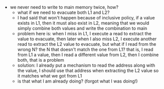 - we never need to write to main memory twice, how?
    - what if we need to evacuate both L1 and L2?
    - I had said that won't happen because of inclusive policy, if a value exists in L1, then it must also exist in L2, meaning that we would simply combine both values and write the combination to main
    - problem here is: when I miss in L1, I execute a read to extract the value to evacuate, then later when I also miss L2, I execute another read to extract the L2 value to evacuate, but what if I read from the wrong N? the N that doesn't match the one from L1? that is, I read from L1 a value, then I read a different value from L2, then I combine both, that is a problem
    - solution: I already put a mechanism to read the address along with the value, I should use that address when extracting the L2 value so it matches what we got from L1
    - is that what I am already doing? (forgot what I was doing!)
